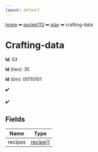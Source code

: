 ```yaml
---
layout: default
---
```


[home](/) ➡ [pocket113](/protocol/pocket113) ➡ [play](/protocol/pocket113/play) ➡ crafting-data

# Crafting-data

**Id**: 53

**Id** (hex): 35

**Id** (bin): 00110101

✔️

✔️

## Fields

Name | Type
---|---
recipes | [recipe](/protocol/pocket113/types/recipe)[]

